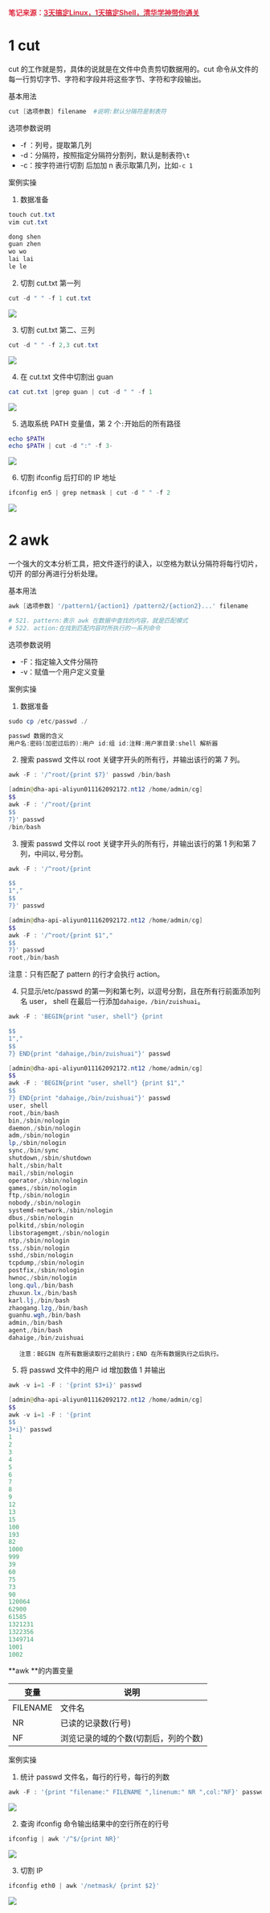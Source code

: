 **<font style="color:#DF2A3F;">笔记来源：</font>**[**<font style="color:#DF2A3F;">3天搞定Linux，1天搞定Shell，清华学神带你通关</font>**](https://www.bilibili.com/video/BV1WY4y1H7d3?p=9&vd_source=e8046ccbdc793e09a75eb61fe8e84a30)

 	 	 		

# 1 cut 
cut 的工作就是剪，具体的说就是在文件中负责剪切数据用的。cut 命令从文件的每一行剪切字节、字符和字段并将这些字节、字符和字段输出。

基本用法 

```powershell
cut [选项参数] filename  #说明:默认分隔符是制表符  	
```

选项参数说明

+ -f ：列号，提取第几列 
+ -d：分隔符，按照指定分隔符分割列，默认是制表符`\t`
+ -c：按字符进行切割 后加加 n 表示取第几列，比如`-c 1`

案例实操

1. 数据准备

```powershell
touch cut.txt
vim cut.txt
```

```powershell
dong shen
guan zhen
wo wo
lai lai
le le
```

2. 切割 cut.txt 第一列

```powershell
cut -d " " -f 1 cut.txt
```

![](images/22.png)

3. 切割 cut.txt 第二、三列

```powershell
cut -d " " -f 2,3 cut.txt
```

![](images/23.png)

4. 在 cut.txt 文件中切割出 guan

```powershell
cat cut.txt |grep guan | cut -d " " -f 1
```

![](images/24.png)

5. 选取系统 PATH 变量值，第 2 个`:`开始后的所有路径

```powershell
echo $PATH
echo $PATH | cut -d ":" -f 3-
```

![](images/25.png)

6. 切割 ifconfig 后打印的 IP 地址

```powershell
ifconfig en5 | grep netmask | cut -d " " -f 2
```

![](images/26.png) 	 	 		

# 2 awk 
一个强大的文本分析工具，把文件逐行的读入，以空格为默认分隔符将每行切片，切开 的部分再进行分析处理。

基本用法 

```powershell
awk [选项参数] '/pattern1/{action1} /pattern2/{action2}...' filename

# 521. pattern:表示 awk 在数据中查找的内容，就是匹配模式 
# 522. action:在找到匹配内容时所执行的一系列命令 
```

选项参数说明

+ -F：指定输入文件分隔符 
+ -v：赋值一个用户定义变量 

案例实操

1. 数据准备

```powershell
sudo cp /etc/passwd ./
```

```powershell
passwd 数据的含义
用户名:密码(加密过后的):用户 id:组 id:注释:用户家目录:shell 解析器
```

2. 搜索 passwd 文件以 root 关键字开头的所有行，并输出该行的第 7 列。

```powershell
awk -F : '/^root/{print $7}' passwd /bin/bash
```

```powershell
[admin@dha-api-aliyun011162092172.nt12 /home/admin/cg]
$$
awk -F : '/^root/{print 
$$
7}' passwd
/bin/bash
```

3. 搜索 passwd 文件以 root 关键字开头的所有行，并输出该行的第 1 列和第 7 列，中间以`,`号分割。 

```powershell
awk -F : '/^root/{print 

$$
1","
$$
7}' passwd
```

```powershell
[admin@dha-api-aliyun011162092172.nt12 /home/admin/cg]
$$
awk -F : '/^root/{print $1","
$$
7}' passwd
root,/bin/bash
```

注意：只有匹配了 pattern 的行才会执行 action。 

4. 只显示/etc/passwd 的第一列和第七列，以逗号分割，且在所有行前面添加列名 user， shell 在最后一行添加`dahaige，/bin/zuishuai`。 

```powershell
awk -F : 'BEGIN{print "user, shell"} {print 

$$
1","
$$
7} END{print "dahaige,/bin/zuishuai"}' passwd
```

```powershell
[admin@dha-api-aliyun011162092172.nt12 /home/admin/cg]
$$
awk -F : 'BEGIN{print "user, shell"} {print $1","
$$
7} END{print "dahaige,/bin/zuishuai"}' passwd
user, shell
root,/bin/bash
bin,/sbin/nologin
daemon,/sbin/nologin
adm,/sbin/nologin
lp,/sbin/nologin
sync,/bin/sync
shutdown,/sbin/shutdown
halt,/sbin/halt
mail,/sbin/nologin
operator,/sbin/nologin
games,/sbin/nologin
ftp,/sbin/nologin
nobody,/sbin/nologin
systemd-network,/sbin/nologin
dbus,/sbin/nologin
polkitd,/sbin/nologin
libstoragemgmt,/sbin/nologin
ntp,/sbin/nologin
tss,/sbin/nologin
sshd,/sbin/nologin
tcpdump,/sbin/nologin
postfix,/sbin/nologin
hwnoc,/sbin/nologin
long.qul,/bin/bash
zhuxun.lx,/bin/bash
karl.lj,/bin/bash
zhaogang.lzg,/bin/bash
guanhu.wgh,/bin/bash
admin,/bin/bash
agent,/bin/bash
dahaige,/bin/zuishuai
```

       注意：BEGIN 在所有数据读取行之前执行；END 在所有数据执行之后执行。 

5. 将 passwd 文件中的用户 id 增加数值 1 并输出

```powershell
awk -v i=1 -F : '{print $3+i}' passwd
```

```powershell
[admin@dha-api-aliyun011162092172.nt12 /home/admin/cg]
$$
awk -v i=1 -F : '{print 
$$
3+i}' passwd
1
2
3
4
5
6
7
8
9
12
13
15
100
193
82
1000
999
39
60
75
73
90
120064
62900
61585
1321231
1322356
1349714
1001
1002
```

 					

**awk **的内置变量

| 变量  | 说明 |
| --- | --- |
| FILENAME | 文件名 |
| NR | 已读的记录数(行号)  |
| NF | 浏览记录的域的个数(切割后，列的个数)   |


案例实操

1. 统计 passwd 文件名，每行的行号，每行的列数 

```powershell
awk -F : '{print "filename:" FILENAME ",linenum:" NR ",col:"NF}' passwd
```

![](images/27.png)

2. 查询 ifconfig 命令输出结果中的空行所在的行号

```powershell
ifconfig | awk '/^$/{print NR}'
```

![](images/28.png)

3. 切割 IP

```powershell
ifconfig eth0 | awk '/netmask/ {print $2}'
```

![](images/29.png)

 				

 			

 		

 	 	 	 		

